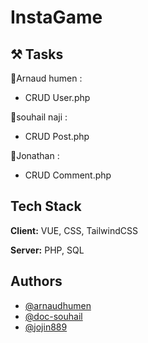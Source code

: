 # InstaGame


## ⚒ Tasks

👻Arnaud humen :

- CRUD User.php

👾souhail naji :

- CRUD Post.php

🤖Jonathan :

- CRUD Comment.php

## Tech Stack

**Client:** VUE, CSS, TailwindCSS

**Server:** PHP, SQL


## Authors

- [@arnaudhumen](https://github.com/arnaudhumen)
- [@doc-souhail](https://github.com/doc-souhail)
- [@jojin889](https://github.com/jojin889)

